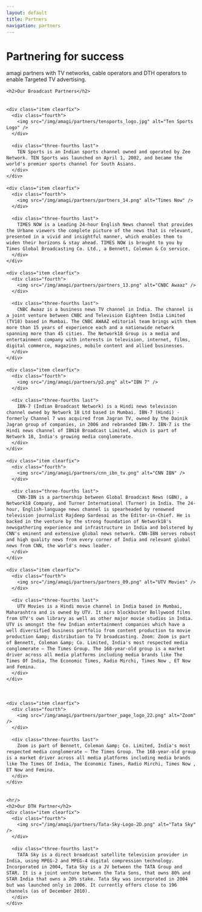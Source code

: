```yaml
---
layout: default
title: Partners
navigation: partners
---
```

<div class="main-content">
  <div class="clearfix">
    <h1>Partnering for success</h1>
    <p>amagi partners with TV networks, cable operators and DTH operators to enable Targeted TV advertising. </p>

    <h2>Our Broadcast Partners</h2>


    <div class="item clearfix">
      <div class="fourth">
        <img src="/img/amagi/partners/tensports_logo.jpg" alt="Ten Sports Logo" />
      </div>

      <div class="three-fourths last">
        TEN Sports is an Indian sports channel owned and operated by Zee Network. TEN Sports was launched on April 1, 2002, and became the world's premier sports channel for South Asians. 
      </div>
    </div>

    <div class="item clearfix">
      <div class="fourth">
        <img src="/img/amagi/partners/partners_14.png" alt="Times Now" />
      </div>

      <div class="three-fourths last">
        TIMES NOW is a Leading 24-hour English News channel that provides the Urbane viewers the complete picture of the news that is relevant, presented in a vivid and insightful manner, which enables them to widen their horizons & stay ahead. TIMES NOW is brought to you by Times Global Broadcasting Co. Ltd., a Bennett, Coleman & Co service. 
      </div>
    </div>

    <div class="item clearfix">
      <div class="fourth">
        <img src="/img/amagi/partners/partners_13.png" alt="CNBC Awaaz" />
      </div>

      <div class="three-fourths last">
        CNBC Awaaz is a business news TV channel in India. The channel is a joint venture between CNBC and Television Eighteen India Limited (TV18) based in Mumbai. The CNBC AWAAZ editorial team brings with them more than 15 years of experience each and a nationwide network spanning more than 45 cities. The Network18 Group is a media and entertainment company with interests in television, internet, films, digital commerce, magazines, mobile content and allied businesses.
      </div>
    </div>

    <div class="item clearfix">
      <div class="fourth">
        <img src="/img/amagi/partners/p2.png" alt="IBN 7" />
      </div>

      <div class="three-fourths last">
        IBN-7 (Indian Broadcast Network) is a Hindi news television channel owned by Network 18 Ltd based in Mumbai. IBN-7 (Hindi) - formerly Channel 7 was acquired from Jagran TV, owned by the Dainik Jagran group of companies, in 2006 and rebranded IBN-7. IBN-7 is the Hindi news channel of IBN18 Broadcast Limited, which is part of Network 18, India's growing media conglomerate.
      </div>
    </div>

    <div class="item clearfix">
      <div class="fourth">
        <img src="/img/amagi/partners/cnn_ibn_tv.png" alt="CNN IBN" />
      </div>

      <div class="three-fourths last">
        CNN-IBN is a partnership between Global Broadcast News (GBN), a Network18 Company, and Turner International (Turner) in India. The 24-hour, English-language news channel is spearheaded by renowned television journalist Rajdeep Sardesai as the Editor-in-Chief. He is backed in the venture by the strong foundation of Network18's newsgathering experience and infrastructure in India and bolstered by CNN's eminent and extensive global news network. CNN-IBN serves robust and high quality news from every corner of India and relevant global news from CNN, the world's news leader.
      </div>
    </div>

    <div class="item clearfix">
      <div class="fourth">
        <img src="/img/amagi/partners/partners_09.png" alt="UTV Movies" />
      </div>

      <div class="three-fourths last">
        UTV Movies is a Hindi movie channel in India based in Mumbai, Maharashtra and is owned by UTV. It airs blockbuster Bollywood films from UTV's own library as well as other major movie studios in India. UTV is amongst the few Indian entertainment companies which have a well diversified business portfolio from content production to movie production &amp; distribution to TV broadcasting. Zoom: Zoom is part of Bennett, Coleman &amp; Co. Limited, India's most respected media conglomerate – The Times Group. The 168-year-old group is a market driver across all media platforms including media brands like The Times Of India, The Economic Times, Radio Mirchi, Times Now , ET Now and Femina.
      </div>
    </div>



    <div class="item clearfix">
      <div class="fourth">
        <img src="/img/amagi/partners/partner_page_logo_22.png" alt="Zoom" />
      </div>

      <div class="three-fourths last">
        Zoom is part of Bennett, Coleman &amp; Co. Limited, India's most respected media conglomerate – The Times Group. The 168-year-old group is a market driver across all media platforms including media brands like The Times Of India, The Economic Times, Radio Mirchi, Times Now , ET Now and Femina.
      </div>
    </div>


    <hr/>
    <h2>Our DTH Partner</h2>
    <div class="item clearfix">
      <div class="fourth">
        <img src="/img/amagi/partners/Tata-Sky-Logo-2D.png" alt="Tata Sky" />
      </div>

      <div class="three-fourths last">
        TATA Sky is a direct broadcast satellite television provider in India, using MPEG-2 and MPEG-4 digital compression technology. Incorporated in 2004, Tata Sky is a JV between the TATA Group and STAR. It is a joint venture between the Tata Sons, that owns 80% and STAR India that owns a 20% stake. Tata Sky was incorporated in 2004 but was launched only in 2006. It currently offers close to 196 channels (as of December 2010).
      </div>
    </div>

  </div>
</div>

